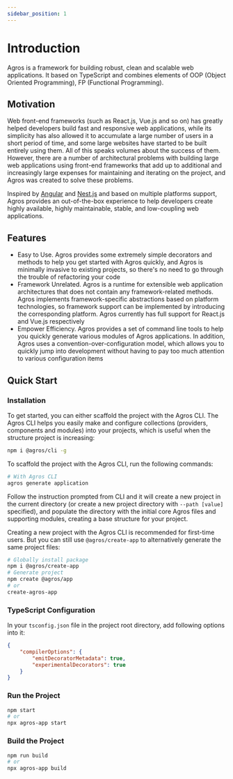 ```yaml
---
sidebar_position: 1
---
```


# Introduction

Agros is a framework for building robust, clean and scalable web applications. It based on TypeScript and combines elements of OOP (Object Oriented Programming), FP (Functional Programming).

## Motivation

Web front-end frameworks (such as React.js, Vue.js and so on) has greatly helped developers build fast and responsive web applications, while its simplicity has also allowed it to accumulate a large number of users in a short period of time, and some large websites have started to be built entirely using them. All of this speaks volumes about the success of them. However, there are a number of architectural problems with building large web applications using front-end frameworks that add up to additional and increasingly large expenses for maintaining and iterating on the project, and Agros was created to solve these problems.

Inspired by [Angular](https://angular.io) and [Nest.js](https://nestjs.com/) and based on multiple platforms support, Agros provides an out-of-the-box experience to help developers create highly available, highly maintainable, stable, and low-coupling web applications.

## Features

- Easy to Use. Agros provides some extremely simple decorators and methods to help you get started with Agros quickly, and Agros is minimally invasive to existing projects, so there's no need to go through the trouble of refactoring your code
- Framework Unrelated. Agros is a runtime for extensible web application architectures that does not contain any framework-related methods. Agros implements framework-specific abstractions based on platform technologies, so framework support can be implemented by introducing the corresponding platform. Agros currently has full support for React.js and Vue.js respectively
- Empower Efficiency. Agros provides a set of command line tools to help you quickly generate various modules of Agros applications. In addition, Agros uses a convention-over-configuration model, which allows you to quickly jump into development without having to pay too much attention to various configuration items

## Quick Start

### Installation

To get started, you can either scaffold the project with the Agros CLI. The Agros CLI helps you easily make and configure collections (providers, components and modules) into your projects, which is useful when the structure project is increasing:

```bash
npm i @agros/cli -g
```

To scaffold the project with the Agros CLI, run the following commands:

```bash
# With Agros CLI
agros generate application
```

Follow the instruction prompted from CLI and it will create a new project in the current directory (or create a new project directory with `--path [value]` specified), and populate the directory with the initial core Agros files and supporting modules, creating a base structure for your project.

Creating a new project with the Agros CLI is recommended for first-time users. But you can still use `@agros/create-app` to alternatively generate the same project files:

```bash
# Globally install package
npm i @agros/create-app
# Generate project
npm create @agros/app
# or
create-agros-app
```

### TypeScript Configuration

In your `tsconfig.json` file in the project root directory, add following options into it:

```json
{
    "compilerOptions": {
        "emitDecoratorMetadata": true,
        "experimentalDecorators": true
    }
}
```

### Run the Project

```bash
npm start
# or
npx agros-app start
```

### Build the Project

```bash
npm run build
# or
npx agros-app build
```
